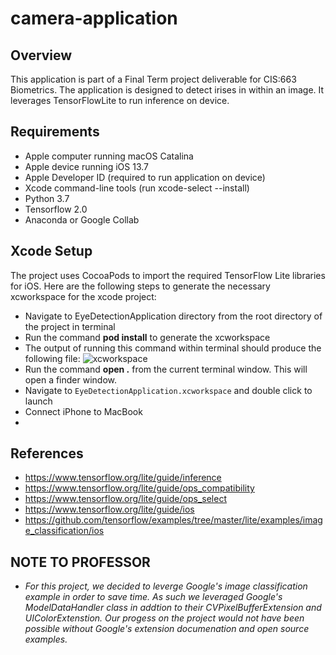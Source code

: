 # camera-application


## Overview
This application is part of a Final Term project deliverable for CIS:663 Biometrics.  The application is designed to detect irises in within an image.  It leverages TensorFlowLite to run inference on device.


## Requirements
- Apple computer running macOS Catalina
- Apple device running iOS 13.7
- Apple Developer ID (required to run application on device)
- Xcode command-line tools (run xcode-select --install)
- Python 3.7  
- Tensorflow 2.0
- Anaconda or Google Collab

## Xcode Setup

The project uses CocoaPods to import the required TensorFlow Lite libraries for iOS.  Here are the following steps to generate the necessary xcworkspace for the xcode project:
  - Navigate to EyeDetectionApplication directory from the root directory of the project in terminal
  - Run the command **pod install** to generate the xcworkspace
  - The output of running this command within terminal should produce the following file: 
  ![xcworkspace](/Images/xcworkspace.?raw=true "xcworkspace")
  - Run the command **open .** from the current terminal window.  This will open a finder window.
  - Navigate to `EyeDetectionApplication.xcworkspace` and double click to launch
  - Connect iPhone to MacBook
  -

## References
- https://www.tensorflow.org/lite/guide/inference
- https://www.tensorflow.org/lite/guide/ops_compatibility
- https://www.tensorflow.org/lite/guide/ops_select
- https://www.tensorflow.org/lite/guide/ios
- https://github.com/tensorflow/examples/tree/master/lite/examples/image_classification/ios


## NOTE TO PROFESSOR
 - *For this project, we decided to leverge Google's image classification example in order to save time.  As such we leveraged Google's ModelDataHandler class in addtion to their CVPixelBufferExtension and UIColorExtenstion.  Our progess on the project would not have been possible without Google's extension documenation and open source examples.*
